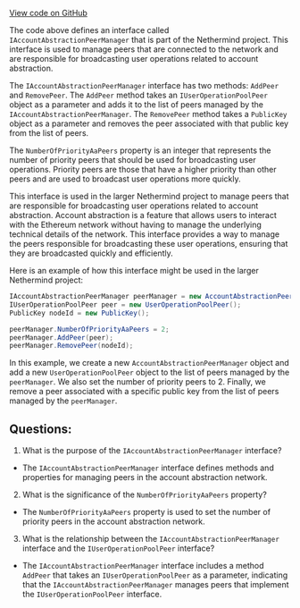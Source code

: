 [View code on GitHub](https://github.com/NethermindEth/nethermind/src/Nethermind/Nethermind.AccountAbstraction/Network/IAccountAbstractionPeerManager.cs)

The code above defines an interface called `IAccountAbstractionPeerManager` that is part of the Nethermind project. This interface is used to manage peers that are connected to the network and are responsible for broadcasting user operations related to account abstraction.

The `IAccountAbstractionPeerManager` interface has two methods: `AddPeer` and `RemovePeer`. The `AddPeer` method takes an `IUserOperationPoolPeer` object as a parameter and adds it to the list of peers managed by the `IAccountAbstractionPeerManager`. The `RemovePeer` method takes a `PublicKey` object as a parameter and removes the peer associated with that public key from the list of peers.

The `NumberOfPriorityAaPeers` property is an integer that represents the number of priority peers that should be used for broadcasting user operations. Priority peers are those that have a higher priority than other peers and are used to broadcast user operations more quickly.

This interface is used in the larger Nethermind project to manage peers that are responsible for broadcasting user operations related to account abstraction. Account abstraction is a feature that allows users to interact with the Ethereum network without having to manage the underlying technical details of the network. This interface provides a way to manage the peers responsible for broadcasting these user operations, ensuring that they are broadcasted quickly and efficiently.

Here is an example of how this interface might be used in the larger Nethermind project:

```csharp
IAccountAbstractionPeerManager peerManager = new AccountAbstractionPeerManager();
IUserOperationPoolPeer peer = new UserOperationPoolPeer();
PublicKey nodeId = new PublicKey();

peerManager.NumberOfPriorityAaPeers = 2;
peerManager.AddPeer(peer);
peerManager.RemovePeer(nodeId);
```

In this example, we create a new `AccountAbstractionPeerManager` object and add a new `UserOperationPoolPeer` object to the list of peers managed by the `peerManager`. We also set the number of priority peers to 2. Finally, we remove a peer associated with a specific public key from the list of peers managed by the `peerManager`.
## Questions: 
 1. What is the purpose of the `IAccountAbstractionPeerManager` interface?
- The `IAccountAbstractionPeerManager` interface defines methods and properties for managing peers in the account abstraction network.

2. What is the significance of the `NumberOfPriorityAaPeers` property?
- The `NumberOfPriorityAaPeers` property is used to set the number of priority peers in the account abstraction network.

3. What is the relationship between the `IAccountAbstractionPeerManager` interface and the `IUserOperationPoolPeer` interface?
- The `IAccountAbstractionPeerManager` interface includes a method `AddPeer` that takes an `IUserOperationPoolPeer` as a parameter, indicating that the `IAccountAbstractionPeerManager` manages peers that implement the `IUserOperationPoolPeer` interface.
